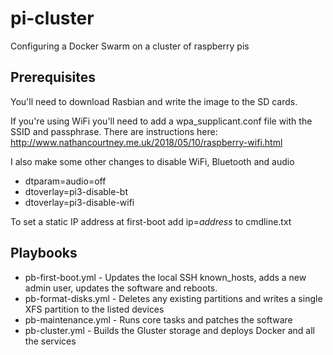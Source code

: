 # pi-cluster
Configuring a Docker Swarm on a cluster of raspberry pis

## Prerequisites

You'll need to download Rasbian and write the image to the SD cards.

If you're using WiFi you'll need to add a wpa_supplicant.conf file with the SSID and passphrase. There are instructions here: http://www.nathancourtney.me.uk/2018/05/10/raspberry-wifi.html

I also make some other changes to disable WiFi, Bluetooth and audio
 * dtparam=audio=off
 * dtoverlay=pi3-disable-bt
 * dtoverlay=pi3-disable-wifi

To set a static IP address at first-boot add ip=*address* to cmdline.txt

## Playbooks

* pb-first-boot.yml - Updates the local SSH known_hosts, adds a new admin user, updates the software and reboots.
* pb-format-disks.yml - Deletes any existing partitions and writes a single XFS partition to the listed devices
* pb-maintenance.yml - Runs core tasks and patches the software
* pb-cluster.yml - Builds the Gluster storage and deploys Docker and all the services
